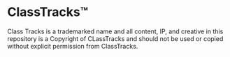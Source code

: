 # ClassTracks™

Class Tracks is a trademarked name and all content, IP, and creative in this repository is a Copyright of CLassTracks and should not be used or copied without explicit permission from ClassTracks.